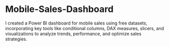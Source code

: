 # Mobile-Sales-Dashboard
I created a Power BI dashboard for mobile sales using free datasets, incorporating key tools like conditional columns, DAX measures, slicers, and visualizations to analyze trends, performance, and optimize sales strategies.
